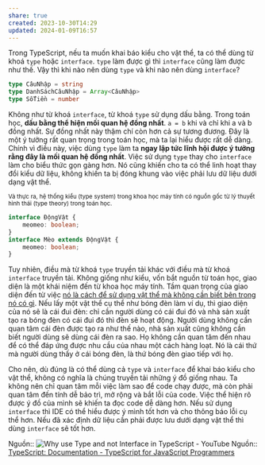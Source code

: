 ```yaml
---
share: true
created: 2023-10-30T14:29
updated: 2024-01-09T16:57
---
```


Trong TypeScript, nếu ta muốn khai báo kiểu cho vật thể, ta có thể dùng từ khoá  `type` hoặc `interface`. `type` làm được gì thì `interface` cũng làm được như thế. Vậy thì khi nào nên dùng `type` và khi nào nên dùng `interface`?

```ts
type CâuNhập = string
type DanhSáchCâuNhập = Array<CâuNhập>
type SốTiền = number
```

Không như từ khoá `interface`, từ khoá `type` sử dụng dấu bằng. Trong toán học, **dấu bằng thể hiện mối quan hệ đồng nhất**. `a = b` khi và chỉ khi a và b đồng nhất. Sự đồng nhất này thậm chí còn hơn cả sự tương đương. Đây là một ý tưởng rất quan trọng trong toán học, mà ta lại hiểu được rất dễ dàng. Chính vì điều này, việc dùng `type` làm ta **ngay lập tức lĩnh hội được ý tưởng rằng đây là mối quan hệ đồng nhất**. Việc sử dụng `type` thay cho `interface` làm cho biểu thức gọn gàng hơn. Nó cũng khiến cho ta có thể linh hoạt thay đổi kiểu dữ liệu, không khiến ta bị đóng khung vào việc phải lưu dữ liệu dưới dạng vật thể. 

<sub>Và thực ra, hệ thống kiểu (type system) trong khoa học máy tính có nguồn gốc từ lý thuyết hình thái (type theory) trong toán học. </sub>

```ts
interface ĐộngVật {
	meomeo: boolean; 
}
interface Mèo extends ĐộngVật {
	meomeo: boolean; 
}
```

Tuy nhiên, điều mà từ khoá `type` truyền tải khác với điều mà từ khoá `interface` truyền tải. Không giống như kiểu, vốn bắt nguồn từ toán học, giao diện là một khái niệm đến từ khoa học máy tính. Tầm quan trọng của giao diện đến từ việc [nó là cách để sử dụng vật thể mà không cần biết bên trong nó có gì](../../../L%E1%BA%ADp%20tr%C3%ACnh%20h%C6%B0%E1%BB%9Bng%20v%E1%BA%ADt%20th%E1%BB%83/Kh%C3%A1i%20ni%E1%BB%87m%20c%C6%A1%20b%E1%BA%A3n/M%C3%B4%20%C4%91un/Giao%20di%E1%BB%87n%20l%C3%A0%20c%C3%A1ch%20%C4%91%E1%BB%83%20s%E1%BB%AD%20d%E1%BB%A5ng%20v%E1%BA%ADt%20th%E1%BB%83%20m%C3%A0%20kh%C3%B4ng%20c%E1%BA%A7n%20bi%E1%BA%BFt%20b%C3%AAn%20trong%20n%C3%B3%20c%C3%B3%20g%C3%AC.md). Nếu lấy một vật thể cụ thể như bóng đèn làm ví dụ, thì giao diện của nó sẽ là cái đui đèn: chỉ cần người dùng có cái đui đó và nhà sản xuất tạo ra bóng đèn có cái đui đó thì đèn sẽ hoạt động. Người dùng không cần quan tâm cái đèn được tạo ra như thế nào, nhà sản xuất cũng không cần biết người dùng sẽ dùng cái đèn ra sao. Họ không cần quan tâm đến nhau để có thể đáp ứng được nhu cầu của nhau một cách hàng loạt. Nó là cái thứ mà người dùng thấy ở cái bóng đèn, là thứ bóng đèn giao tiếp với họ.

Cho nên, dù đúng là có thể dùng cả `type` và `interface` để khai báo kiểu cho vật thể, không có nghĩa là chúng truyền tải những ý đồ giống nhau. Ta không nên chỉ quan tâm mỗi việc làm sao để code chạy được, mà còn phải quan tâm đến tính dễ bảo trì, mở rộng và bắt lỗi của code. Việc thể hiện rõ được ý đồ của mình sẽ khiến ta đọc code dễ dàng hơn. Nếu sử dụng `interface` thì IDE có thể hiểu được ý mình tốt hơn và cho thông báo lỗi cụ thể hơn. Nếu đã xác định dữ liệu cần phải được lưu dưới dạng vật thể thì dùng `interface` sẽ tốt hơn.


Nguồn:: ![Why use Type and not Interface in TypeScript - YouTube](https://www.youtube.com/watch?v=Idf0zh9f3qQ&lc=UgxfYYiGoHCcnsqUTR54AaABAg)
Nguồn:: [TypeScript: Documentation - TypeScript for JavaScript Programmers](https://www.typescriptlang.org/docs/handbook/typescript-in-5-minutes.html)